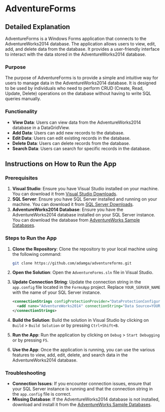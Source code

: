 # AdventureForms

## Detailed Explanation

AdventureForms is a Windows Forms application that connects to the AdventureWorks2014 database. The application allows users to view, edit, add, and delete data from the database. It provides a user-friendly interface to interact with the data stored in the AdventureWorks2014 database.

### Purpose

The purpose of AdventureForms is to provide a simple and intuitive way for users to manage data in the AdventureWorks2014 database. It is designed to be used by individuals who need to perform CRUD (Create, Read, Update, Delete) operations on the database without having to write SQL queries manually.

### Functionality

- **View Data**: Users can view data from the AdventureWorks2014 database in a DataGridView.
- **Add Data**: Users can add new records to the database.
- **Edit Data**: Users can edit existing records in the database.
- **Delete Data**: Users can delete records from the database.
- **Search Data**: Users can search for specific records in the database.

## Instructions on How to Run the App

### Prerequisites

1. **Visual Studio**: Ensure you have Visual Studio installed on your machine. You can download it from [Visual Studio Downloads](https://visualstudio.microsoft.com/downloads/).
2. **SQL Server**: Ensure you have SQL Server installed and running on your machine. You can download it from [SQL Server Downloads](https://www.microsoft.com/en-us/sql-server/sql-server-downloads).
3. **AdventureWorks2014 Database**: Ensure you have the AdventureWorks2014 database installed on your SQL Server instance. You can download the database from [AdventureWorks Sample Databases](https://github.com/microsoft/sql-server-samples/releases/tag/adventureworks).

### Steps to Run the App

1. **Clone the Repository**: Clone the repository to your local machine using the following command:
   ```sh
   git clone https://github.com/adamga/adventureforms.git
   ```

2. **Open the Solution**: Open the `AdventureForms.sln` file in Visual Studio.

3. **Update Connection String**: Update the connection string in the `app.config` file located in the `FormsApp` project. Replace `YOUR_SERVER_NAME` with the name of your SQL Server instance.
   ```xml
   <connectionStrings configProtectionProvider="DataProtectionConfigurationProvider">
     <add name="AdventureWorks2014" connectionString="Data Source=YOUR_SERVER_NAME;Initial Catalog=AdventureWorks2014;Integrated Security=True" providerName="System.Data.SqlClient" />
   </connectionStrings>
   ```

4. **Build the Solution**: Build the solution in Visual Studio by clicking on `Build` > `Build Solution` or by pressing `Ctrl+Shift+B`.

5. **Run the App**: Run the application by clicking on `Debug` > `Start Debugging` or by pressing `F5`.

6. **Use the App**: Once the application is running, you can use the various features to view, add, edit, delete, and search data in the AdventureWorks2014 database.

### Troubleshooting

- **Connection Issues**: If you encounter connection issues, ensure that your SQL Server instance is running and that the connection string in the `app.config` file is correct.
- **Missing Database**: If the AdventureWorks2014 database is not installed, download and install it from the [AdventureWorks Sample Databases](https://github.com/microsoft/sql-server-samples/releases/tag/adventureworks).

